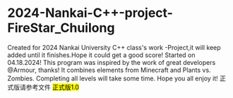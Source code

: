 # 2024-Nankai-C++-project-FireStar_Chuilong
Created for 2024 Nankai University C++ class's work -Project,it will keep added until it finishes.Hope it could get a good score! Started on 04.18.2024!
This program was inspired by the work of great developers @Armour, thanks! It combines elements from Minecraft and Plants vs. Zombies. Completing all levels will take some time. Hope you all enjoy it!
正式版请参考文件 <mark>正式版1.0</mark>
